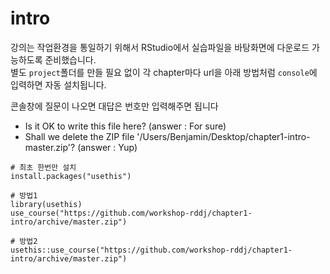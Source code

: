 # intro
강의는 작업환경을 통일하기 위해서 RStudio에서 실습파일을 바탕화면에 다운로드 가능하도록 준비했습니다.  
별도 `project`폴더를 만들 필요 없이 각 chapter마다 url을 아래 방법처럼 `console`에 입력하면 자동 설치됩니다.

콘솔창에 질문이 나오면 대답은 번호만 입력해주면 됩니다
- Is it OK to write this file here? (answer : For sure)  
- Shall we delete the ZIP file '/Users/Benjamin/Desktop/chapter1-intro-master.zip'? (answer : Yup)

```
# 최초 한번만 설치
install.packages("usethis")  

# 방법1
library(usethis) 
use_course("https://github.com/workshop-rddj/chapter1-intro/archive/master.zip")

# 방법2
usethis::use_course("https://github.com/workshop-rddj/chapter1-intro/archive/master.zip")
```